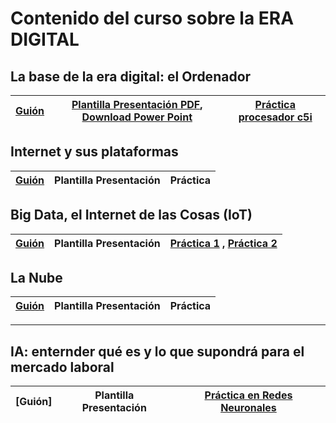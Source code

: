# Contenido del curso sobre la ERA DIGITAL

## La base de la era digital: el Ordenador 

| [Guión](https://pauandalt.github.io/Guion_Clase_1/) | [Plantilla Presentación PDF](https://github.com/Pauandalt/Presntacion_Clase1_PDF/blob/master/Pantilla%20de%20la%20presentaci%C3%B3n%20clase%201.pdf), [Download Power Point](https://github.com/Pauandalt/Presntaci-n_PP_Clase_1/blob/master/plantilla%20de%20la%20presentaci%C3%B3n.pptx) | [Práctica procesador c5i](https://pauandalt.github.io/TFG-Practica-c5i/) |
| :-------------: |:-------------:| :-------------: |


## Internet y sus plataformas

| [Guión](https://pauandalt.github.io/Internet_y_sus_plataformas/) | Plantilla Presentación| Práctica |
| :-------------: |:-------------:| :-------------: |


## Big Data, el Internet de las Cosas (IoT)

| [Guión](https://pauandalt.github.io/IoT/) | Plantilla Presentación| [Práctica 1](https://pauandalt.github.io/Practica_IoT/.) , [Práctica 2](https://pauandalt.github.io/Practica_IoT2/.) |
| :-------------: |:-------------:| :-------------: |


## La Nube 

| [Guión](https://pauandalt.github.io/La_Nube/) | Plantilla Presentación|  Práctica |
| :-------------: |:-------------:| :-------------: |

***

## IA: enternder qué es y lo que supondrá para el mercado laboral 

| [Guión]| Plantilla Presentación|  [Práctica en Redes Neuronales](https://pauandalt.github.io/Practica_Redes_Neuronales/) |
| :-------------: |:-------------:| :-------------: |
